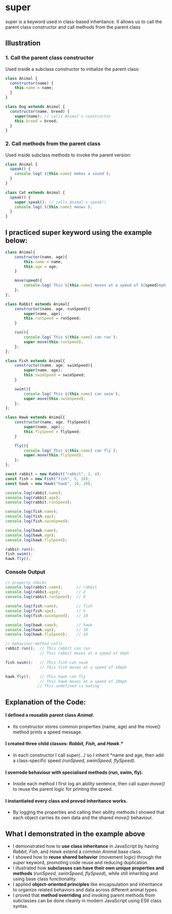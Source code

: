# super
super is a keyword used in class-based inheritance. It allows us to call the parent class constructor and call methods from the parent class

## Illustration
### 1. Call the parent class constructor
Used inside a subclass constructor to initialize the parent class:
```javascript
class Animal {
  constructor(name) {
    this.name = name;
  }
}

class Dog extends Animal {
  constructor(name, breed) {
    super(name); // calls Animal's constructor
    this.breed = breed;
  }
}
```

### 2. Call methods from the parent class
Used inside subclass methods to invoke the parent version:
```javascript
class Animal {
  speak() {
    console.log(`${this.name} makes a sound`);
  }
}

class Cat extends Animal {
  speak() {
    super.speak(); // calls Animal's speak()
    console.log(`${this.name} meows`);
  }
}
```

## I practiced super keyword using the example below:
```javascript
class Animal{
    constructor(name, age){
        this.name = name;
        this.age = age;
    }

    move(speed){
        console.log(`This ${this.name} moves at a speed of ${speed}mph`)
    };
};

class Rabbit extends Animal{
    constructor(name, age, runSpeed){
        super(name, age);
        this.runSpeed = runSpeed;
    }

    run(){
        console.log(`This ${this.name} can run`);
        super.move(this.runSpeed);
    };    
};

class Fish extends Animal{
    constructor(name, age, swimSpeed){
        super(name, age);
        this.swimSpeed = swimSpeed;
    }

    swim(){
        console.log(`This ${this.name} can swim`);
        super.move(this.swimSpeed);
    };
};

class Hawk extends Animal{
    constructor(name, age, flySpeed){
        super(name, age);;
        this.flySpeed = flySpeed;
    }

    fly(){
        console.log(`This ${this.name} can fly`);
        super.move(this.flySpeed);
    };
};

const rabbit = new Rabbit("rabbit", 2, 4);
const fish = new Fish("fish", 5, 10);
const hawk = new Hawk("hawk", 10, 20);

console.log(rabbit.name);
console.log(rabbit.age);
console.log(rabbit.runSpeed);

console.log(fish.name);
console.log(fish.age);
console.log(fish.swimSpeed);

console.log(hawk.name);
console.log(hawk.age);
console.log(hawk.flySpeed);

rabbit.run();
fish.swim();
hawk.fly();
```

### Console Output
```javascript
// property checks
console.log(rabbit.name);      // rabbit
console.log(rabbit.age);       // 2
console.log(rabbit.runSpeed);  // 4

console.log(fish.name);        // fish
console.log(fish.age);         // 5
console.log(fish.swimSpeed);   // 10

console.log(hawk.name);        // hawk
console.log(hawk.age);         // 10
console.log(hawk.flySpeed);    // 20

// behaviour-method calls
rabbit.run();  // This rabbit can run
               // This rabbit moves at a speed of 4mph

fish.swim();   // This fish can swim
               // This fish moves at a speed of 10mph

hawk.fly();    // This hawk can fly
               // This hawk moves at a speed of 20mph
              // This undefined is eating
```

## Explanation of the Code:
#### I defined a reusable parent class *Animal*.
- Its constructor stores common properties (name, age) and the move() method prints a speed message.

#### I created three child classes: *Rabbit, Fish,* and *Hawk*.*
- In each constructor I call *super(...)* so I inherit *name and age, then add a class-specific speed *(runSpeed, swimSpeed, flySpeed).*

#### I overrode behaviour with specialised methods (run, swim, fly).
- Inside each method I first log an ability sentence, then call *super.move()* to reuse the parent logic for printing the speed.

#### I instantiated every class and proved inheritance works.
- By logging the properties and calling their ability methods I showed that each object carries its own data and the shared *move()* behaviour.

## What I demonstrated in the example above
- I demonstrated how to **use class inheritance** in JavaScript by having *Rabbit, Fish*, and *Hawk* extend a common *Animal* base class.
- I showed how to **reuse shared behavior** (movement logic) through the *super* keyword, promoting code reuse and reducing duplication.
- I illustrated how **subclasses can have their own unique properties and methods** (*runSpeed, swimSpeed, flySpeed*), while still inheriting and using base class functionality.
- I applied **object-oriented principles** like encapsulation and inheritance to organize related behaviors and data across different animal types.
- I proved that **method overriding** and invoking parent methods from subclasses can be done cleanly in modern JavaScript using ES6 class syntax.
